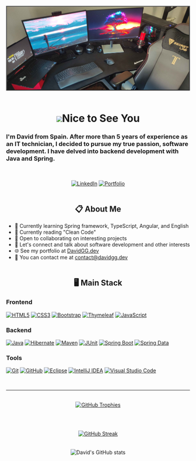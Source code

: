 ![alt text](banner.jpg)
<br><br>
# <div align="center"><img src="https://media3.giphy.com/media/v1.Y2lkPTc5MGI3NjExYWw5OTJtcHRmM2owcjlxajA1MWdzYmM1YnFqeTc4emI2Y20xemdzayZlcD12MV9pbnRlcm5hbF9naWZfYnlfaWQmY3Q9cw/ymwg2hvAKuuuiDN1x3/giphy.webp" width="75">Nice to See You</div>

<h3>
I'm David from Spain. After more than 5 years of experience as an IT technician, I decided to pursue my true passion, software development. I have delved into backend development with Java and Spring.
</h3>
<br><br>
<div align="center">
  <a href="https://www.linkedin.com/in/davidgg-dev/"><img src="https://img.shields.io/badge/LinkedIn-0077B5?style=for-the-badge&logo=linkedin&logoColor=white" alt="LinkedIn"></a>
  <a href="https://www.davidgg.dev"><img src="https://img.shields.io/badge/Portfolio-255E63?style=for-the-badge&logo=About.me&logoColor=white" alt="Portfolio"></a>
</div>
<br>

## <div align="center">📋 About Me</div>
* 🚀 Currently learning Spring framework, TypeScript, Angular, and English
* 📖 Currently reading "Clean Code"
* 🤝 Open to collaborating on interesting projects
* 💬 Let's connect and talk about software development and other interests
* 🌐 See my portfolio at [DavidGG.dev](http://www.davidgg.dev)
* 📧 You can contact me at [contact@davidgg.dev](mailto:contact@davidgg.dev)
<br><br>
## <div align="center">🖥️ Main Stack</div>

### Frontend
[![HTML5](https://img.shields.io/badge/HTML5-E34F26?style=for-the-badge&logo=html5&logoColor=white)](https://developer.mozilla.org/en-US/docs/Web/Guide/HTML/HTML5)
[![CSS3](https://img.shields.io/badge/CSS3-1572B6?style=for-the-badge&logo=css3&logoColor=white)](https://developer.mozilla.org/en-US/docs/Web/CSS)
[![Bootstrap](https://img.shields.io/badge/Bootstrap-563D7C?style=for-the-badge&logo=bootstrap&logoColor=white)](https://getbootstrap.com/)
[![Thymeleaf](https://img.shields.io/badge/Thymeleaf-005F0F?style=for-the-badge&logo=thymeleaf&logoColor=white)](https://www.thymeleaf.org/)
[![JavaScript](https://img.shields.io/badge/JavaScript-f7e01d?style=for-the-badge&logo=Javascript&logoColor=black)](https://www.thymeleaf.org/)
### Backend
[![Java](https://img.shields.io/badge/Java-ED8B00?style=for-the-badge&logo=openjdk&logoColor=white)](https://www.oracle.com/java/)
[![Hibernate](https://img.shields.io/badge/Hibernate-59666C?style=for-the-badge&logo=hibernate&logoColor=white)](https://hibernate.org/)
[![Maven](https://img.shields.io/badge/Maven-C71A36?style=for-the-badge&logo=apache-maven&logoColor=white)](https://maven.apache.org/)
[![JUnit](https://img.shields.io/badge/JUnit-25A162?style=for-the-badge&logo=junit5&logoColor=white)](https://junit.org/junit5/)
[![Spring Boot](https://img.shields.io/badge/Spring%20Boot-6DB33F?style=for-the-badge&logo=spring-boot&logoColor=white)](https://spring.io/projects/spring-boot)
[![Spring Data](https://img.shields.io/badge/Spring%20Data-6DB33F?style=for-the-badge&logo=spring&logoColor=white)](https://spring.io/projects/spring-data)

### Tools
[![Git](https://img.shields.io/badge/Git-F05032?style=for-the-badge&logo=git&logoColor=white)](https://git-scm.com/)
[![GitHub](https://img.shields.io/badge/GitHub-181717?style=for-the-badge&logo=github&logoColor=white)](https://github.com/)
[![Eclipse](https://img.shields.io/badge/Eclipse-2C2255?style=for-the-badge&logo=eclipse&logoColor=white)](https://www.eclipse.org/)
[![IntelliJ IDEA](https://img.shields.io/badge/IntelliJ%20IDEA-000000?style=for-the-badge&logo=intellij-idea&logoColor=white)](https://www.jetbrains.com/idea/)
[![Visual Studio Code](https://img.shields.io/badge/VS%20Code-0078d7?style=for-the-badge&logo=visual-studio-code&logoColor=white)](https://code.visualstudio.com/)

<br>

---

</br>
<div align="center">
  <a href="https://github.com/ryo-ma/github-profile-trophy">
    <img src="https://github-profile-trophy.vercel.app/?username=DavidGG-dev&theme=radical" alt="GitHub Trophies">
  </a>

  <br><br>

  [![GitHub Streak](https://github-readme-streak-stats.herokuapp.com/?user=DavidGG-dev&theme=radical)](https://git.io/streak-stats)
  <br></br></br>
  ![David's GitHub stats](https://github-readme-stats.vercel.app/api?username=DavidGG-dev&show_icons=true&theme=radical)
</div>








